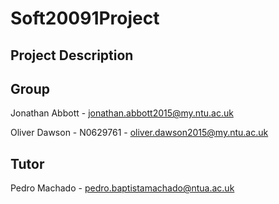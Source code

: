 # Soft20091Project
## Project Description
## Group
Jonathan Abbott - jonathan.abbott2015@my.ntu.ac.uk

Oliver Dawson - N0629761 - oliver.dawson2015@my.ntu.ac.uk
## Tutor
Pedro Machado - pedro.baptistamachado@ntua.ac.uk
